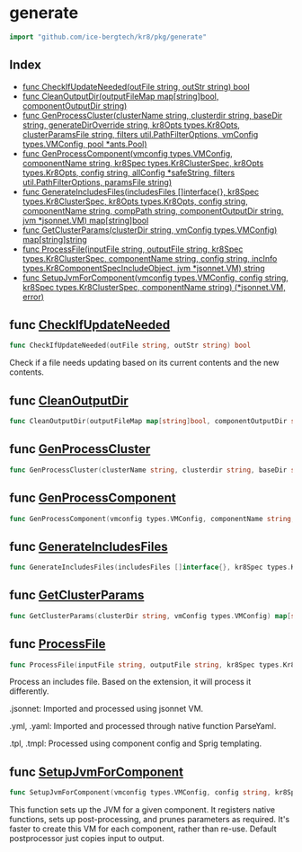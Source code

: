 # generate

```go
import "github.com/ice-bergtech/kr8/pkg/generate"
```

## Index

- [func CheckIfUpdateNeeded\(outFile string, outStr string\) bool](<#CheckIfUpdateNeeded>)
- [func CleanOutputDir\(outputFileMap map\[string\]bool, componentOutputDir string\)](<#CleanOutputDir>)
- [func GenProcessCluster\(clusterName string, clusterdir string, baseDir string, generateDirOverride string, kr8Opts types.Kr8Opts, clusterParamsFile string, filters util.PathFilterOptions, vmConfig types.VMConfig, pool \*ants.Pool\)](<#GenProcessCluster>)
- [func GenProcessComponent\(vmconfig types.VMConfig, componentName string, kr8Spec types.Kr8ClusterSpec, kr8Opts types.Kr8Opts, config string, allConfig \*safeString, filters util.PathFilterOptions, paramsFile string\)](<#GenProcessComponent>)
- [func GenerateIncludesFiles\(includesFiles \[\]interface\{\}, kr8Spec types.Kr8ClusterSpec, kr8Opts types.Kr8Opts, config string, componentName string, compPath string, componentOutputDir string, jvm \*jsonnet.VM\) map\[string\]bool](<#GenerateIncludesFiles>)
- [func GetClusterParams\(clusterDir string, vmConfig types.VMConfig\) map\[string\]string](<#GetClusterParams>)
- [func ProcessFile\(inputFile string, outputFile string, kr8Spec types.Kr8ClusterSpec, componentName string, config string, incInfo types.Kr8ComponentSpecIncludeObject, jvm \*jsonnet.VM\) string](<#ProcessFile>)
- [func SetupJvmForComponent\(vmconfig types.VMConfig, config string, kr8Spec types.Kr8ClusterSpec, componentName string\) \(\*jsonnet.VM, error\)](<#SetupJvmForComponent>)


<a name="CheckIfUpdateNeeded"></a>
## func [CheckIfUpdateNeeded](<https://github.com/ice-bergtech/kr8/blob/main/pkg/generate/file_system.go#L54>)

```go
func CheckIfUpdateNeeded(outFile string, outStr string) bool
```

Check if a file needs updating based on its current contents and the new contents.

<a name="CleanOutputDir"></a>
## func [CleanOutputDir](<https://github.com/ice-bergtech/kr8/blob/main/pkg/generate/file_system.go#L12>)

```go
func CleanOutputDir(outputFileMap map[string]bool, componentOutputDir string)
```



<a name="GenProcessCluster"></a>
## func [GenProcessCluster](<https://github.com/ice-bergtech/kr8/blob/main/pkg/generate/generate.go#L262-L272>)

```go
func GenProcessCluster(clusterName string, clusterdir string, baseDir string, generateDirOverride string, kr8Opts types.Kr8Opts, clusterParamsFile string, filters util.PathFilterOptions, vmConfig types.VMConfig, pool *ants.Pool)
```



<a name="GenProcessComponent"></a>
## func [GenProcessComponent](<https://github.com/ice-bergtech/kr8/blob/main/pkg/generate/generate.go#L96-L105>)

```go
func GenProcessComponent(vmconfig types.VMConfig, componentName string, kr8Spec types.Kr8ClusterSpec, kr8Opts types.Kr8Opts, config string, allConfig *safeString, filters util.PathFilterOptions, paramsFile string)
```



<a name="GenerateIncludesFiles"></a>
## func [GenerateIncludesFiles](<https://github.com/ice-bergtech/kr8/blob/main/pkg/generate/generate.go#L201-L210>)

```go
func GenerateIncludesFiles(includesFiles []interface{}, kr8Spec types.Kr8ClusterSpec, kr8Opts types.Kr8Opts, config string, componentName string, compPath string, componentOutputDir string, jvm *jsonnet.VM) map[string]bool
```



<a name="GetClusterParams"></a>
## func [GetClusterParams](<https://github.com/ice-bergtech/kr8/blob/main/pkg/generate/generate.go#L31>)

```go
func GetClusterParams(clusterDir string, vmConfig types.VMConfig) map[string]string
```



<a name="ProcessFile"></a>
## func [ProcessFile](<https://github.com/ice-bergtech/kr8/blob/main/pkg/generate/file_processing.go#L67-L75>)

```go
func ProcessFile(inputFile string, outputFile string, kr8Spec types.Kr8ClusterSpec, componentName string, config string, incInfo types.Kr8ComponentSpecIncludeObject, jvm *jsonnet.VM) string
```

Process an includes file. Based on the extension, it will process it differently.

.jsonnet: Imported and processed using jsonnet VM.

.yml, .yaml: Imported and processed through native function ParseYaml.

.tpl, .tmpl: Processed using component config and Sprig templating.

<a name="SetupJvmForComponent"></a>
## func [SetupJvmForComponent](<https://github.com/ice-bergtech/kr8/blob/main/pkg/generate/vm_helpers.go#L19-L24>)

```go
func SetupJvmForComponent(vmconfig types.VMConfig, config string, kr8Spec types.Kr8ClusterSpec, componentName string) (*jsonnet.VM, error)
```

This function sets up the JVM for a given component. It registers native functions, sets up post\-processing, and prunes parameters as required. It's faster to create this VM for each component, rather than re\-use. Default postprocessor just copies input to output.